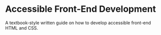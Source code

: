 # Accessible Front-End Development 
A textbook-style written guide on how to develop accessible front-end HTML and CSS.
